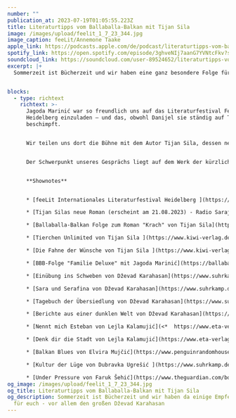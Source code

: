 ```yaml
---
number: ""
publication_at: 2023-07-19T01:05:55.223Z
title: Literaturtipps vom Ballaballa-Balkan mit Tijan Sila
image: /images/upload/feelit_1_7_23_344.jpg
image_caption: feeLit/Annemone Taake
apple_link: https://podcasts.apple.com/de/podcast/literaturtipps-vom-ballaballa-balkan-mit-tijan-sila/id1170436903?i=1000621582103
spotify_link: https://open.spotify.com/episode/3ghveNIj7aanG7YVNtcFkv?si=c3e123e1a4384f95
soundcloud_link: https://soundcloud.com/user-89524652/literaturtipps-vom-ballaballa-balkan-mit-tijan-sila?si=084fb9592db8408797075485bb3a56e3&utm_source=clipboard&utm_medium=text&utm_campaign=social_sharing
excerpt: |+
  Sommerzeit ist Bücherzeit und wir haben eine ganz besondere Folge für euch. 


blocks:
  - type: richtext
    richtext: >-
      Jagoda Marinić war so freundlich uns auf das Literaturfestival Feelit in
      Heidelberg einzuladen – und das, obwohl Danijel sie ständig auf Twitter
      beschimpft. 


      Wir teilen uns dort die Bühne mit dem Autor Tijan Sila, dessen neues Buch „Radio Sarajevo“ am 21. August erscheint. 


      Der Schwerpunkt unseres Gesprächs liegt auf dem Werk der kürzlich verstorbenen Dževad Karahasan, den man mit gutem Recht als Chronisten der Belagerung Sarajevos bezeichnen kann und zu dem Tijan eine ganz besondere Anekdote zu erzählen hat. Wir stellen zudem noch einige weitere Werke von Autorinnen und Autoren aus der Region vor, die ihr in den Shownotes verlinkt findet. In diesem Sinne, genießt den Sommer und lest rein. 


      **Shownotes**


      * [feeLit Internationales Literaturfestival Heidelberg ](https://feelit.de/)

      * [Tijan Silas neue Roman (erscheint am 21.08.2023) - Radio Sarajevo](https://www.hanser-literaturverlage.de/buch/radio-sarajevo/978-3-446-27726-7/)

      * [Ballaballa-Balkan Folge zum Roman "Krach" von Tijan Sila](https://ballaballa-balkan.de/episode/ballaballa-balkan-liest-krach-mit-tijan-sila)

      * [Tierchen Unlimited von Tijan Sila ](https://www.kiwi-verlag.de/buch/tijan-sila-tierchen-unlimited-9783462050264)

      * [Die Fahne der Wünsche von Tijan Sila ](https://www.kiwi-verlag.de/buch/tijan-sila-die-fahne-der-wuensche-9783462051346)

      * [BBB-Folge "Familie Deluxe" mit Jagoda Marinić](https://ballaballa-balkan.de/episode/familie-deluxe-oder-weihnachten-in-der-vukojebina)

      * [Einübung ins Schweben von Dževad Karahasan](https://www.suhrkamp.de/buch/dzevad-karahasan-einuebung-ins-schweben-t-9783518431221)

      * [Sara und Serafina von Dževad Karahasan](https://www.suhrkamp.de/buch/dzevad-karahasan-sara-und-serafina-t-9783518465219)

      * [Tagebuch der Übersiedlung von Dževad Karahasan](https://www.suhrkamp.de/buch/dzevad-karahasan-tagebuch-der-uebersiedlung-t-9783518429815)

      * [Berichte aus einer dunklen Welt von Dževad Karahasan](https://www.suhrkamp.de/buch/dzevad-karahasan-berichte-aus-der-dunklen-welt-t-9783458173373)

      * [Nennt mich Esteban von Lejla Kalamujić](<*  https://www.eta-verlag.de/produkt/nennt-mich-esteban/>)

      * [Denk dir die Stadt von Lejla Kalamujić](https://www.eta-verlag.de/produkt/denk-dir-die-stadt/)

      * [Balkan Blues von Elvira Mujčić](https://www.penguinrandomhouse.de/Taschenbuch/Balkan-Blues/Elvira-Mujcic/btb/e529596.rhd)

      * [Kultur der Lüge von Dubravka Ugrešić ](https://www.suhrkamp.de/buch/dubravka-ugresic-die-kultur-der-luege-t-9783518119631)

      * [Under Pressure von Faruk Šehić](https://www.theguardian.com/books/2019/jun/21/under-pressure-by-faruk-sehic-review-fearless)
og_image: /images/upload/feelit_1_7_23_344.jpg
og_title: Literaturtipps vom Ballaballa-Balkan mit Tijan Sila
og_description: Sommerzeit ist Bücherzeit und wir haben da einige Empfehlungen
  für euch - vor allem den großen Dževad Karahasan
---
```

